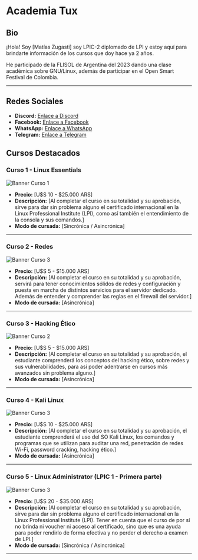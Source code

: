 # Academia Tux

## Bio
¡Hola! Soy [Matías Zugasti] soy LPIC-2 diplomado de LPI y estoy aquí para brindarte información de los cursos que doy hace ya 2 años.

He participado de la FLISOL de Argentina del 2023 dando una clase académica sobre GNU/Linux, además de participar en el Open Smart Festival de Colombia.





---------------------------------------------

## Redes Sociales

- **Discord:** [Enlace a Discord](https://discord.gg/C8JTtR9uxW)
- **Facebook:** [Enlace a Facebook](https://www.facebook.com/academiatux)
- **WhatsApp:** [Enlace a WhatsApp](https://wa.link/150cdj)
- **Telegram:** [Enlace a Telegram](https://telegram.me/academiatux)

## Cursos Destacados

### Curso 1 - Linux Essentials
![Banner Curso 1](https://media.proprofs.com/images/QM/user_images/1826446/1632736063.jpg)
- **Precio:** [U$S 10 - $25.000 ARS]
- **Descripción:** [Al completar el curso en su totalidad y su aprobación, sirve para dar sin problema alguno el certificado internacional en la Linux Professional Institute (LPI), como así también el entendimiento de la consola y sus comandos.]
- **Modo de cursada:** [Sincrónica / Asincrónica]

---------------------------------------------

### Curso 2 - Redes
![Banner Curso 3](https://www.redeszone.net/app/uploads-redeszone.net/2018/10/Networkctl-estado-redes-linux-930x452.jpg)
- **Precio:** [U$S 5 - $15.000 ARS]
- **Descripción:** [Al completar el curso en su totalidad y su aprobación, servirá para tener conocimientos sólidos de redes y configuración y puesta en marcha de distintos servicios para el servidor dedicado. Además de entender y comprender las reglas en el firewall del servidor.]
- **Modo de cursada:** [Asincrónica]

--------------------------------------------

### Curso 3 - Hacking Ético
![Banner Curso 2](https://www.internautas.org/graficos/Hacking-Etico.jpg)
- **Precio:** [U$S 5 - $15.000 ARS]
- **Descripción:** [Al completar el curso en su totalidad y su aprobación, el estudiante comprenderá los conceptos del hacking ético, sobre redes y sus vulnerabilidades, para así poder adentrarse en cursos más avanzados sin problema alguno.]
- **Modo de cursada:** [Asincrónica]

---------------------------------------------

### Curso 4 - Kali Linux
![Banner Curso 3](https://play-lh.googleusercontent.com/X23bnr4M7EQEFN26u_IaqadPjGgVODiv18ZUPsww-UWjA_m7YkIyQvhwDS3RhfrDh0WU=w240-h480-rw)
- **Precio:** [U$S 10 - $25.000 ARS]
- **Descripción:** [Al completar el curso en su totalidad y su aprobación, el estudiante comprenderá el uso del SO Kali Linux, los comandos y programas que se utilizan para auditar una red, penetración de redes Wi-Fi, password cracking, hacking ético.]
- **Modo de cursada:** [Asincrónica]

---------------------------------------------

### Curso 5 - Linux Administrator (LPIC 1 - Primera parte)
![Banner Curso 3](https://images.credly.com/images/28669969-37c3-4fd1-9ef6-f67309e75bb7/LPI_LPIC1.png)
- **Precio:** [U$S 20 - $35.000 ARS]
- **Descripción:** [Al completar el curso en su totalidad y su aprobación, sirve para dar sin problema alguno el certificado internacional en la Linux Professional Institute (LPI). Tener en cuenta que el curso de por sí no brinda ni voucher ni acceso al certificado, sino que es una ayuda para poder rendirlo de forma efectiva y no perder el derecho a examen de LPI.]
- **Modo de cursada:** [Sincrónica / Asincrónica]

-------------------------------------------


